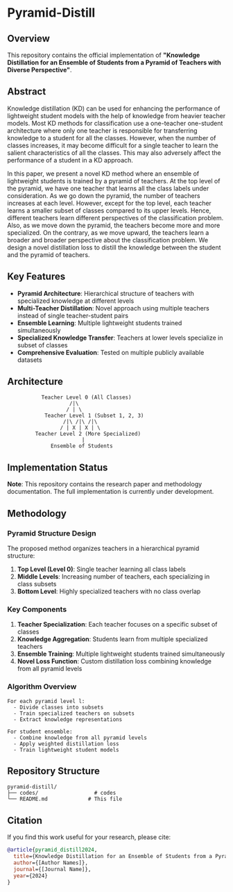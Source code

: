 # Pyramid-Distill

## Overview

This repository contains the official implementation of **"Knowledge Distillation for an Ensemble of Students from a Pyramid of Teachers with Diverse Perspective"**.

## Abstract

Knowledge distillation (KD) can be used for enhancing the performance of lightweight student models with the help of knowledge from heavier teacher models. Most KD methods for classification use a one-teacher one-student architecture where only one teacher is responsible for transferring knowledge to a student for all the classes. However, when the number of classes increases, it may become difficult for a single teacher to learn the salient characteristics of all the classes. This may also adversely affect the performance of a student in a KD approach.

In this paper, we present a novel KD method where an ensemble of lightweight students is trained by a pyramid of teachers. At the top level of the pyramid, we have one teacher that learns all the class labels under consideration. As we go down the pyramid, the number of teachers increases at each level. However, except for the top level, each teacher learns a smaller subset of classes compared to its upper levels. Hence, different teachers learn different perspectives of the classification problem. Also, as we move down the pyramid, the teachers become more and more specialized. On the contrary, as we move upward, the teachers learn a broader and broader perspective about the classification problem. We design a novel distillation loss to distill the knowledge between the student and the pyramid of teachers.

## Key Features

- **Pyramid Architecture**: Hierarchical structure of teachers with specialized knowledge at different levels
- **Multi-Teacher Distillation**: Novel approach using multiple teachers instead of single teacher-student pairs
- **Ensemble Learning**: Multiple lightweight students trained simultaneously
- **Specialized Knowledge Transfer**: Teachers at lower levels specialize in subset of classes
- **Comprehensive Evaluation**: Tested on multiple publicly available datasets

## Architecture

```
           Teacher Level 0 (All Classes)
                    /|\
                   / | \
            Teacher Level 1 (Subset 1, 2, 3)
                  /|\ /|\ /|\
                 / | X | X | \
         Teacher Level 2 (More Specialized)
                        |
              Ensemble of Students
```

## Implementation Status

**Note**: This repository contains the research paper and methodology documentation. The full implementation is currently under development.

## Methodology

### Pyramid Structure Design

The proposed method organizes teachers in a hierarchical pyramid structure:

1. **Top Level (Level 0)**: Single teacher learning all class labels
2. **Middle Levels**: Increasing number of teachers, each specializing in class subsets  
3. **Bottom Level**: Highly specialized teachers with no class overlap

### Key Components

1. **Teacher Specialization**: Each teacher focuses on a specific subset of classes
2. **Knowledge Aggregation**: Students learn from multiple specialized teachers
3. **Ensemble Training**: Multiple lightweight students trained simultaneously
4. **Novel Loss Function**: Custom distillation loss combining knowledge from all pyramid levels

### Algorithm Overview

```
For each pyramid level l:
  - Divide classes into subsets
  - Train specialized teachers on subsets
  - Extract knowledge representations

For student ensemble:
  - Combine knowledge from all pyramid levels
  - Apply weighted distillation loss
  - Train lightweight student models
```



## Repository Structure

```
pyramid-distill/
├── codes/                  # codes
└── README.md             # This file
```



## Citation

If you find this work useful for your research, please cite:

```bibtex
@article{pyramid_distill2024,
  title={Knowledge Distillation for an Ensemble of Students from a Pyramid of Teachers with Diverse Perspective},
  author={[Author Names]},
  journal={[Journal Name]},
  year={2024}
}
```

